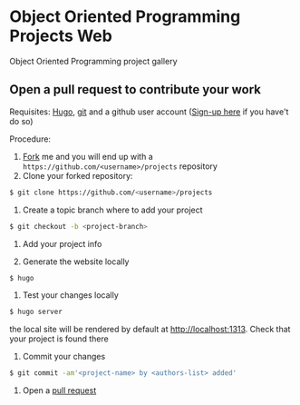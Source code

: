# Object Oriented Programming Projects Web

Object Oriented Programming project gallery

## Open a pull request to contribute your work

Requisites: [Hugo](https://gohugo.io/getting-started/installing/), [git]() and a github user account ([Sign-up here](https://github.com/join?source=header-home) if you have't do so)

Procedure:

1. [Fork](https://help.github.com/articles/fork-a-repo/) me and you will end up with a ```https://github.com/<username>/projects``` repository
1. Clone your forked repository:
 ```sh
 $ git clone https://github.com/<username>/projects
 ```
1. Create a topic branch where to add your project
 ```sh
 $ git checkout -b <project-branch>
 ```
1. Add your project info

1. Generate the website locally

 ```sh
 $ hugo
 ```
 
1. Test your changes locally

 ```sh
 $ hugo server
 ```

the local site will be rendered by default at [http://localhost:1313](http://localhost:1313). Check that your project is found there

1. Commit your changes 

 ```sh
 $ git commit -am'<project-name> by <authors-list> added'
 ```

1. Open a [pull request](https://help.github.com/articles/creating-a-pull-request/)
